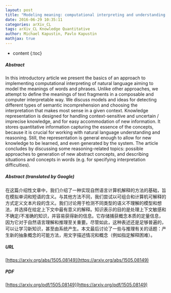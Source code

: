 ```yaml
---
layout: post
title: "Modeling meaning: computational interpreting and understanding of natural language fragments"
date: 2016-06-29 10:35:11
categories: arXiv_CL
tags: arXiv_CL Knowledge Quantitative
author: Michael Kapustin, Pavlo Kapustin
mathjax: true
---
```


* content
{:toc}

##### Abstract
In this introductory article we present the basics of an approach to implementing computational interpreting of natural language aiming to model the meanings of words and phrases. Unlike other approaches, we attempt to define the meanings of text fragments in a composable and computer interpretable way. We discuss models and ideas for detecting different types of semantic incomprehension and choosing the interpretation that makes most sense in a given context. Knowledge representation is designed for handling context-sensitive and uncertain / imprecise knowledge, and for easy accommodation of new information. It stores quantitative information capturing the essence of the concepts, because it is crucial for working with natural language understanding and reasoning. Still, the representation is general enough to allow for new knowledge to be learned, and even generated by the system. The article concludes by discussing some reasoning-related topics: possible approaches to generation of new abstract concepts, and describing situations and concepts in words (e.g. for specifying interpretation difficulties).

##### Abstract (translated by Google)
在这篇介绍性文章中，我们介绍了一种实现自然语言计算机解释的方法的基础，旨在模拟单词和短语的含义。与其他方法不同，我们尝试以可组合和计算机可解释的方式定义文本片段的含义。我们讨论用于检测不同类型的语义不理解的模型和想法，并选择在给定上下文中最有意义的解释。知识表示的目的是处理上下文敏感和不确定/不准确的知识，并容易获得新的信息。它存储捕获概念本质的定量信息，因为它对于自然语言理解和推理至关重要。尽管如此，这种表述还是足够普遍的，可以让学习新知识，甚至由系统产生。本文最后讨论了一些与推理有关的话题：产生新的抽象概念的可能方法，用文字描述情况和概念（例如指定解释困难）。

##### URL
[https://arxiv.org/abs/1505.08149](https://arxiv.org/abs/1505.08149)

##### PDF
[https://arxiv.org/pdf/1505.08149](https://arxiv.org/pdf/1505.08149)

